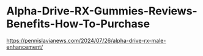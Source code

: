 # Alpha-Drive-RX-Gummies-Reviews-Benefits-How-To-Purchase
https://pennislavianews.com/2024/07/26/alpha-drive-rx-male-enhancement/
